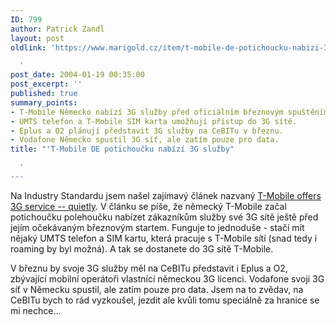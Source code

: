 ```yaml
---
ID: 799
author: Patrick Zandl
layout: post
oldlink: 'https://www.marigold.cz/item/t-mobile-de-potichoucku-nabizi-3g-sluzby

  '
post_date: 2004-01-19 00:35:00
post_excerpt: ''
published: true
summary_points:
- T-Mobile Německo nabízí 3G služby před oficiálním březnovým spuštěním.
- UMTS telefon a T-Mobile SIM karta umožňují přístup do 3G sítě.
- Eplus a O2 plánují představit 3G služby na CeBITu v březnu.
- Vodafone Německo spustil 3G síť, ale zatím pouze pro data.
title: "'T-Mobile DE potichoučku nabízí 3G služby"

  '
---
```


<p>
Na Industry Standardu jsem našel zajímavý článek nazvaný <A href="http://www.thestandard.com/article.php?story=2004011618065882">T-Mobile offers 3G service -- quietly</A>. V článku se píše, že německý T-Mobile začal potichoučku polehoučku nabízet zákazníkům služby své 3G sítě ještě před jejím očekávaným březnovým startem. Funguje to jednoduše - stačí mít nějaký UMTS telefon a SIM kartu, která pracuje s T-Mobile sítí (snad tedy i roaming by byl možná). A tak se dostanete do 3G sítě T-Mobile. </p>

<p>
V březnu by svoje 3G služby měl na CeBITu představit i Eplus a O2, zbývající mobilní operátoři vlastnící německou 3G licenci. Vodafone svoji 3G síť v Německu spustil, ale zatím pouze pro data. Jsem na to zvědav, na CeBITu bych to rád vyzkoušel, jezdit ale kvůli tomu speciálně za hranice se mi nechce...</p>